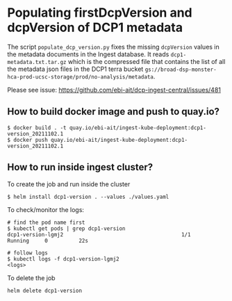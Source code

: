 # Populating firstDcpVersion and dcpVersion of DCP1 metadata

The script `populate_dcp_version.py` fixes the missing `dcpVersion` values in the metadata documents in the Ingest database. It reads `dcp1-metadata.txt.tar.gz`  which is the compressed file that contains the list of all the metadata json files in the DCP1 terra bucket `gs://broad-dsp-monster-hca-prod-ucsc-storage/prod/no-analysis/metadata`.

Please see issue: https://github.com/ebi-ait/dcp-ingest-central/issues/481

## How to build docker image and push to quay.io?

```
$ docker build . -t quay.io/ebi-ait/ingest-kube-deployment:dcp1-version_20211102.1
$ docker push quay.io/ebi-ait/ingest-kube-deployment:dcp1-version_20211102.1
```

## How to run inside ingest cluster?

To create the job and run inside the cluster
```
$ helm install dcp1-version . --values ./values.yaml
```

To check/monitor the logs:

```
# find the pod name first
$ kubectl get pods | grep dcp1-version
dcp1-version-lgmj2                                      1/1     Running     0          22s

# follow logs
$ kubectl logs -f dcp1-version-lgmj2
<logs>
```

To delete the job

```
helm delete dcp1-version
```

